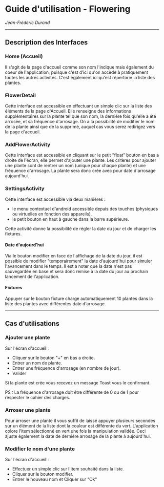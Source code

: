 # Guide d'utilisation - Flowering

*Jean-Frédéric Durand*

---

## Description des Interfaces

### Home (Accueil)

Il s'agit de la page d'accueil comme son nom l'indique mais également du coeur de l'application, puisque c'est d'ici qu'on accède à pratiquement toutes les autres activités.
C'est également ici qu'est répertorié la liste des plantes.

### FlowerDetail

Cette interface est accessible en effectuant un simple clic sur la liste des éléments de la page d'Accueil.
Elle renseigne des informations supplémentaires sur la plante tel que son nom, la dernière fois qu'elle a été arrosée, et sa fréquence d'arrosage. On a la possibilité de modifier le nom de la plante ainsi que de la supprimé, auquel cas vous serez redirigez vers la page d'accueil.

### AddFlowerActivity

Cette interface est accessible en cliquant sur le petit "float" bouton en bas a droite de l'écran, elle permet d'ajouter une plante. Les critères pour ajouter une plante sont de rentrer un nom (unique pour chaque plante) et une fréquence d'arrosage.
La plante sera donc crée avec pour date d'arrosage aujourd'hui.

### SettingsActivity

Cette interface est accessible via deux manières :
* le menu contextuel d'android accessible depuis des touches (physiques ou virtuelles en fonction des appareils).
* le petit bouton en haut à gauche dans la barre supérieure.

Cette activité donne la possibilité de régler la date du jour et de charger les fixtures.

#### Date d'aujourd'hui

Via le bouton modifier en face de l'affichage de la date du jour, il est possible de modifier "temporairement" la date d'aujourd'hui pour simuler l'avancement dans le temps.
Il est a noter que la date n'est pas sauvegardée en base et sera donc remise à la date du jour au prochain lancement de l'application.

#### Fixtures

Appuyer sur le bouton fixture charge automatiquement 10 plantes dans la liste des plantes avec différentes date d'arrosage.

---

## Cas d'utilisations

### Ajouter une plante

Sur l'écran d'accueil :
* Cliquer sur le bouton "+" en bas a droite.
* Entrer un nom de plante.
* Entrer une fréquence d'arrosage (en nombre de jour).
* Valider

Si la plante est crée vous recevez un message Toast vous le confirmant.

PS : La fréquence d'arrosage doit être différente de 0 ou de 1 pour respecter le cahier des charges.

### Arroser une plante

Pour arroser une plante il vous suffit de laissé appuyer plusieurs secondes sur un élément de la liste dont la couleur est différente du vert. L'application colore l'item sélectionné en vert une fois la manipulation validée. Ceci ajuste également la date de dernière arrosage de la plante à aujourd'hui.

### Modifier le nom d'une plante

Sur l'écran d'accueil :
* Effectuer un simple clic sur l'item souhaité dans la liste.
* Cliquer sur le bouton modifier.
* Entrer le nouveau nom et Cliquer sur "Ok"
